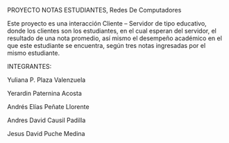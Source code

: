 PROYECTO NOTAS ESTUDIANTES,
Redes De Computadores

Este proyecto es una interacción Cliente – Servidor de tipo educativo, donde los clientes son los estudiantes, en el cual esperan del servidor, el resultado de una nota promedio, así mismo el desempeño académico en el que este estudiante se encuentra, según tres notas ingresadas por el mismo estudiante.


INTEGRANTES:

Yuliana P. Plaza Valenzuela

Yerardin Paternina Acosta

Andrés Elías Peñate Llorente

Andres David Causil Padilla

Jesus David Puche Medina 
